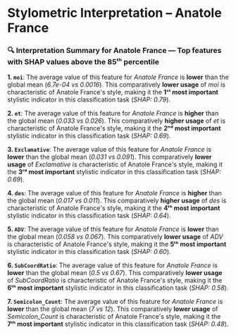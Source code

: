 # Stylometric Interpretation – Anatole France

### 🔍 Interpretation Summary for **Anatole France** — Top features with SHAP values above the 85ᵗʰ percentile

**1. `moi`**: The average value of this feature for *Anatole France* is **lower** than the global mean (*6.7e-04 vs 0.0016*). This comparatively **lower usage** of *moi* is characteristic of Anatole France's style, making it the **1ˢᵗ most important** stylistic indicator in this classification task (*SHAP: 0.79*).

**2. `et`**: The average value of this feature for *Anatole France* is **higher** than the global mean (*0.033 vs 0.026*). This comparatively **higher usage** of *et* is characteristic of Anatole France's style, making it the **2ⁿᵈ most important** stylistic indicator in this classification task (*SHAP: 0.69*).

**3. `Exclamative`**: The average value of this feature for *Anatole France* is **lower** than the global mean (*0.031 vs 0.091*). This comparatively **lower usage** of *Exclamative* is characteristic of Anatole France's style, making it the **3ʳᵈ most important** stylistic indicator in this classification task (*SHAP: 0.69*).

**4. `des`**: The average value of this feature for *Anatole France* is **higher** than the global mean (*0.017 vs 0.011*). This comparatively **higher usage** of *des* is characteristic of Anatole France's style, making it the **4ᵗʰ most important** stylistic indicator in this classification task (*SHAP: 0.64*).

**5. `ADV`**: The average value of this feature for *Anatole France* is **lower** than the global mean (*0.058 vs 0.067*). This comparatively **lower usage** of *ADV* is characteristic of Anatole France's style, making it the **5ᵗʰ most important** stylistic indicator in this classification task (*SHAP: 0.60*).

**6. `SubCoordRatio`**: The average value of this feature for *Anatole France* is **lower** than the global mean (*0.5 vs 0.67*). This comparatively **lower usage** of *SubCoordRatio* is characteristic of Anatole France's style, making it the **6ᵗʰ most important** stylistic indicator in this classification task (*SHAP: 0.58*).

**7. `Semicolon_Count`**: The average value of this feature for *Anatole France* is **lower** than the global mean (*7 vs 12*). This comparatively **lower usage** of *Semicolon_Count* is characteristic of Anatole France's style, making it the **7ᵗʰ most important** stylistic indicator in this classification task (*SHAP: 0.48*).

